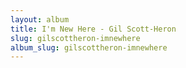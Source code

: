 ```yaml
---
layout: album
title: I'm New Here - Gil Scott-Heron
slug: gilscottheron-imnewhere
album_slug: gilscottheron-imnewhere
---
```

